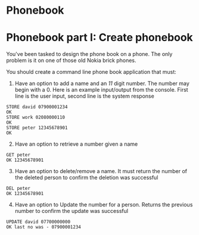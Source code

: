 # Phonebook

# Phonebook part I: Create phonebook
You've been tasked to design the phone book on a phone. 
The only problem is it on one of those old Nokia brick phones.


You should create a command line phone book application that must:
1. Have an option to add a name and an *11* digit number. The number may begin with a 0. Here is an example input/output from the console. First line is the user input, second line is the system response
```
STORE david 07900001234
OK
STORE work 02080000110
OK
STORE peter 12345678901
OK
```
2. Have an option to retrieve a number given a name
```
GET peter
OK 12345678901
```
3. Have an option to delete/remove a name. It must return the number of the deleted person to confirm the deletion was successful
```
DEL peter
OK 12345678901
```
4. Have an option to Update the number for a person. Returns the previous number to confirm the update was successful  
```
UPDATE david 07700000000
OK last no was - 07900001234
```
